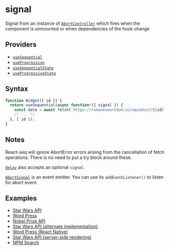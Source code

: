 # signal

Signal from an instance of [`AbortController`](https://developer.mozilla.org/en-US/docs/Web/API/AbortController/signal)
which fires when the component is unmounted or when dependencies of the hook change

## Providers

* [`useSequential`](useSequential.md)
* [`useProgressive`](useProgressive.md)
* [`useSequentialState`](useSequentialState.md)
* [`useProgressiveState`](useProgressiveState.md)

## Syntax

```js
function Widget({ id }) {
  return useSequential(async function*({ signal }) {
    const data = await fetch(`https://romaneseuntdom.us/aquaduct/${id}`, { signal });
    /* ... */
  }, [ id ]);
}
```

## Notes

React-seq will ignore AbortError errors arising from the cancellation of fetch operations. There is no need to put
a try block around these.

[`delay`](delay.md) also accepts an optional `signal`.

[`AbortSignal`](https://developer.mozilla.org/en-US/docs/Web/API/AbortSignal) is an event emitter.
You can use its `addEventListener()` to listen for abort event.

## Examples

* [Star Wars API](../examples/swapi/README.md)
* [Word Press](../examples/wordpress.md)
* [Nobel Prize API](../examples/nobel/README.md)
* [Star Wars API (alternate implementation)](../examples/swapi-hook/README.md)
* [Word Press (React Native)](../examples/wordpress-react-native.md)
* [Star Wars API (server-side rendering)](../examples/swapi-ssr/README.md)
* [NPM Search](../examples/npm-input/README.md)
